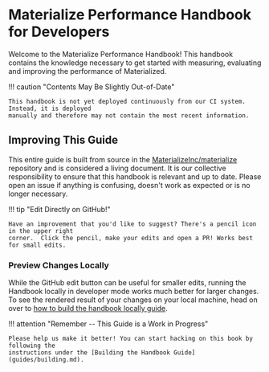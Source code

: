 # Materialize Performance Handbook for Developers

Welcome to the Materialize Performance Handbook! This handbook contains the knowledge necessary to
get started with measuring, evaluating and improving the performance of Materialized.

!!! caution "Contents May Be Slightly Out-of-Date"

    This handbook is not yet deployed continuously from our CI system. Instead, it is deployed
    manually and therefore may not contain the most recent information.

## Improving This Guide

This entire guide is built from source in the [MaterializeInc/materialize][] repository and is
considered a living document. It is our collective responsibility to ensure that this handbook is
relevant and up to date. Please open an issue if anything is confusing, doesn't work as expected
or is no longer necessary.

[MaterializeInc/materialize]: https://github.com/MaterializeInc/materialize

!!! tip "Edit Directly on GitHub!"

    Have an improvement that you'd like to suggest? There's a pencil icon in the upper right
    corner.  Click the pencil, make your edits and open a PR! Works best for small edits.

### Preview Changes Locally

While the GitHub edit button can be useful for smaller edits, running the Handbook locally in
developer mode works much better for larger changes. To see the rendered result of your changes on
your local machine, head on over to [how to build the handbook locally guide](guides/building.md).

!!! attention "Remember -- This Guide is a Work in Progress"

    Please help us make it better! You can start hacking on this book by following the
    instructions under the [Building the Handbook Guide](guides/building.md).
